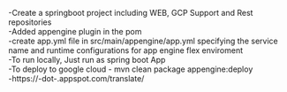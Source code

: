 -Create a springboot project including WEB, GCP Support and Rest repositories  
-Added appengine plugin in the pom  
-create app.yml file in src/main/appengine/app.yml specifying the service name and runtime configurations for app engine flex enviroment  
-To run locally, Just run as spring boot App  
-To deploy to google cloud - mvn clean package appengine:deploy  
-https://<service>-dot-<project-id>.appspot.com/translate/<text-to-translate>
